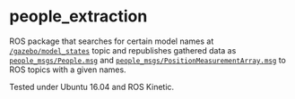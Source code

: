 # people_extraction
ROS package that searches for certain model names at [`/gazebo/model_states`](http://docs.ros.org/en/kinetic/api/gazebo_msgs/html/msg/ModelStates.html) topic and republishes gathered data as [`people_msgs/People.msg`](http://docs.ros.org/en/api/people_msgs/html/msg/People.html) and [`people_msgs/PositionMeasurementArray.msg`](http://docs.ros.org/en/api/people_msgs/html/msg/PositionMeasurementArray.html) to ROS topics with a given names.

Tested under Ubuntu 16.04 and ROS Kinetic.
